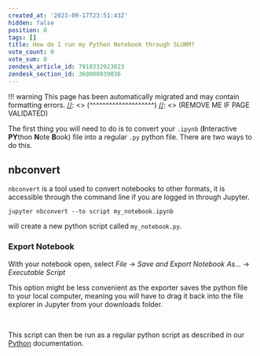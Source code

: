 ```yaml
---
created_at: '2023-09-17T23:51:43Z'
hidden: false
position: 0
tags: []
title: How do I run my Python Notebook through SLURM?
vote_count: 0
vote_sum: 0
zendesk_article_id: 7918332923023
zendesk_section_id: 360000039036
---
```




[//]: <> (REMOVE ME IF PAGE VALIDATED)
[//]: <> (vvvvvvvvvvvvvvvvvvvv)
!!! warning
    This page has been automatically migrated and may contain formatting errors.
[//]: <> (^^^^^^^^^^^^^^^^^^^^)
[//]: <> (REMOVE ME IF PAGE VALIDATED)

The first thing you will need to do is to convert your `.ipynb`
(**I**nteractive **PY**thon **N**ote **B**ook) file into a regular `.py`
python file. There are two ways to do this.

## nbconvert

`nbconvert` is a tool used to convert notebooks to other formats, it is
accessible through the command line if you are logged in through
Jupyter.

``` sl
jupyter nbconvert --to script my_notebook.ipynb 
```

will create a new python script called `my_notebook.py`.

### Export Notebook

With your notebook open, select *File* -&gt; *Save and Export Notebook
As...* -&gt; *Executable Script*

This option might be less convenient as the exporter saves the python
file to your local computer, meaning you will have to drag it back into
the file explorer in Jupyter from your downloads folder.

 

This script can then be run as a regular python script as described in
our [Python](https://support.nesi.org.nz/hc/en-gb/articles/207782537)
documentation.